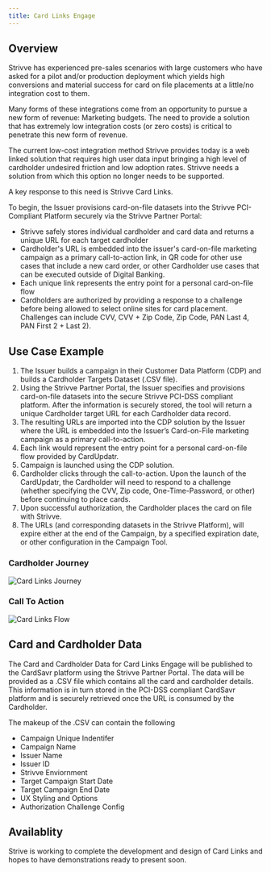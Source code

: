 ```yaml
---
title: Card Links Engage
---
```


## Overview

Strivve has experienced pre-sales scenarios with large customers who have asked for a pilot and/or production deployment which yields high conversions and material success for card on file placements at a little/no integration cost to them.

Many forms of these integrations come from an opportunity to pursue a new form of revenue: Marketing budgets.  The need to provide a solution that has extremely low integration costs (or zero costs) is critical to penetrate this new form of revenue.

The current low-cost integration method Strivve provides today is a web linked solution that requires high user data input bringing a high level of cardholder undesired friction and low adoption rates.  Strivve needs a solution from which this option no longer needs to be supported.

A key response to this need is Strivve Card Links.

To begin, the Issuer provisions card-on-file datasets into the Strivve PCI-Compliant Platform securely via the Strivve Partner Portal:

- Strivve safely stores individual cardholder and card data and returns a unique URL for each target cardholder
 - Cardholder's URL is embedded into the issuer's card-on-file marketing campaign as a primary call-to-action link, in QR code for other use cases that include a new card order, or other Cardholder use cases that can be executed outside of Digital Banking.
- Each unique link represents the entry point for a personal card-on-file flow  
- Cardholders are authorized by providing a response to a challenge before being allowed to select online sites for card placement.  Challenges can include CVV, CVV + Zip Code, Zip Code, PAN Last 4, PAN First 2 + Last 2).

 ## Use Case Example
1. The Issuer builds a campaign in their Customer Data Platform (CDP) and builds a Cardholder Targets Dataset (.CSV file).
3. Using the Strivve Partner Portal, the Issuer specifies and provisions card-on-file datasets into the secure Strivve PCI-DSS compliant platform.  After the information is securely stored, the tool will return a unique Cardholder target URL for each Cardholder data record. 
3. The resulting URLs are imported into the CDP solution by the Issuer where the URL is embedded into the Issuer’s Card-on-File marketing campaign as a primary call-to-action.
4. Each link would represent the entry point for a personal card-on-file flow provided by CardUpdatr.
5. Campaign is launched using the CDP solution.
6. Cardholder clicks through the call-to-action.  Upon the launch of the CardUpdatr, the Cardholder will need to respond to a challenge (whether specifying the CVV, Zip code, One-Time-Password, or other) before continuing to place cards.
7. Upon successful authorization, the Cardholder places the card on file with Strivve.
8. The URLs (and corresponding datasets in the Strivve Platform), will expire either at the end of the Campaign, by a specified expiration date, or other configuration in the Campaign Tool.

### Cardholder Journey
![Card Links Journey](/images/cardlinks_issuer_journey.png)

### Call To Action 
![Card Links Flow](/images/cardlinks_flow.png)

## Card and Cardholder Data
The Card and Cardholder Data for Card Links Engage will be published to the CardSavr platform using the Strivve Partner Portal.  The data will be provided as a .CSV file which contains all the card and cardholder details.  This information is in turn stored in the PCI-DSS compliant CardSavr platform and is securely retrieved once the URL is consumed by the Cardholder.

The makeup of the .CSV can contain the following
- Campaign Unique Indentifer
- Campaign Name
- Issuer Name
- Issuer ID
- Strivve Enviornment
- Target Campaign Start Date
- Target Campaign End Date
- UX Styling and Options
- Authorization Challenge Config 

## Availablity
Strive is working to complete the development and design of Card Links and hopes to have demonstrations ready to present soon.